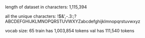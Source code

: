 length of dataset in characters: 1,115,394

all the unique characters:
 !$&',-.3:;?ABCDEFGHIJKLMNOPQRSTUVWXYZabcdefghijklmnopqrstuvwxyz
 
vocab size: 65
train has 1,003,854 tokens
val has 111,540 tokens